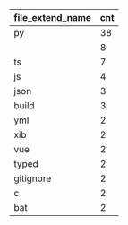 | file_extend_name | cnt |
|------------------|-----|
| py               | 38  |
|                  | 8   |
| ts               | 7   |
| js               | 4   |
| json             | 3   |
| build            | 3   |
| yml              | 2   |
| xib              | 2   |
| vue              | 2   |
| typed            | 2   |
| gitignore        | 2   |
| c                | 2   |
| bat              | 2   |
